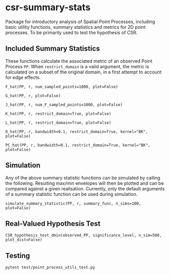 # csr-summary-stats
Package for introductory analysis of Spatial Point Processes, including basic utility functions, summary statistics and metrics for 2D point processes. To be primarily used to test the hypothesis of CSR.

## Included Summary Statistics
These functions calculate the associated metric of an observed Point Process `PP`. When `restrict_domain` is a valid argument, the metric is calculated on a subset of the original domain, in a first attempt to account for edge effects.

`F_hat(PP, r, num_sampled_points=1000, plot=False)`

`G_hat(PP, r, plot=False)`

`J_hat(PP, r, num_F_sampled_points=1000, plot=False)`

`K_hat(PP, r, restrict_domain=True, plot=False)`

`L_hat(PP, r, restrict_domain=True, plot=False)`

`O_hat(PP, r, bandwidth=0.1, restrict_domain=True, kernel="BK", plot=False)`

`PC_hat(PP, r, bandwidth=0.1, restrict_domain=True, kernel="BK", plot=False)`

## Simulation
Any of the above summary statistic functions can be simulated by calling the following. Resulting max/min envelopes will then be plotted and can be compared against a given realisation. Currently, only the default arguments of a summary statistic function can be used during simulation.

`simulate_summary_statistic(PP, r, summary_func, n_sims=100, plot=False)`

## Real-Valued Hypothesis Test
`CSR_hypothesis_test_dmin(observed_PP, significance_level, n_sim=500, plot_dist=False)`

## Testing
`pytest test/point_process_utils_test.py`
